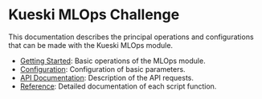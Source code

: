 # Kueski MLOps Challenge

This documentation describes the principal operations and configurations that can be made with the Kueski MLOps module.

- [Getting Started](https://itsdaveba.github.io/kueski-mlops-challenge/getting_started/): Basic operations of the MLOps module.
- [Configuration](https://itsdaveba.github.io/kueski-mlops-challenge/config/config/): Configuration of basic parameters.
- [API Documentation](https://itsdaveba.github.io/kueski-mlops-challenge/app/api/): Description of the API requests.
- [Reference](https://itsdaveba.github.io/kueski-mlops-challenge/mlops/main/): Detailed documentation of each script function.